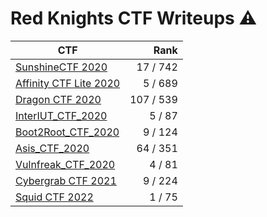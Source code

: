 # Red Knights CTF Writeups :warning:

| CTF                                               |      Rank |
|---------------------------------------------------|----------:|
| [SunshineCTF 2020](2020/sunshine_ctf/)            |  17 / 742 |
| [Affinity CTF Lite 2020](2020/affinity_ctf_lite/) |   5 / 689 |
| [Dragon CTF 2020](2020/dragon_ctf/)               | 107 / 539 |
| [InterIUT_CTF_2020](2020/InterIUT_ctf/)           |   5 / 87  |
| [Boot2Root_CTF_2020](2020/Boot2root_ctf/)         |   9 / 124 |
| [Asis_CTF_2020](2020/asis_ctf/)                   |  64 / 351 |
| [Vulnfreak_CTF_2020](2020/vulnfreak_ctf/)         |   4 /  81 |
| [Cybergrab CTF 2021](2021/cybergrab_ctf/)         |   9 / 224 |
| [Squid CTF 2022](2021/SquidCTF/)                  |   1 / 75 |
